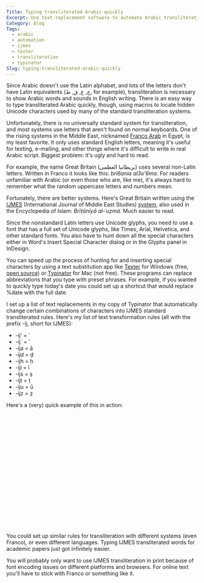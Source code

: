 ```yaml
---
Title: Typing transliterated Arabic quickly
Excerpt: Use text-replacement software to automate Arabic transliteration.
Category: blog
Tags: 
  - arabic
  - automation
  - ijmes
  - texter
  - transliteration
  - typinator
Slug: typing-transliterated-arabic-quickly
---
```



Since Arabic doesn't use the Latin alphabet, and lots of the letters don't have Latin equivalents (خ, ع, ق, ط, for example), transliteration is necessary to show Arabic words and sounds in English writing. There is an easy way to type transliterated Arabic quickly, though, using macros to locate hidden Unicode characters used by many of the standard transliteration systems.

Unfortunately, there is no universally standard system for transliteration, and most systems use letters that aren't found on normal keyboards. One of the rising systems in the Middle East, nicknamed [Franco Arab](http://en.wikipedia.org/wiki/Arabic_Chat_Alphabet) in Egypt, is my least favorite. It only uses standard English letters, meaning it's useful for texting, e-mailing, and other things where it's difficult to write in real Arabic script. Biggest problem: it's ugly and hard to read.

For example, the name Great Britain (بريطانيا العظمى) uses several non-Latin letters. Written in Franco it looks like this: *bri6ania al3o'6ma*. For readers unfamiliar with Arabic (or even those who are, like me), it's always hard to remember what the random uppercase letters and numbers mean.

Fortunately, there are better systems. Here's Great Britain written using the [IJMES](https://ijmes.chass.ncsu.edu/IJMES_Translation_and_Transliteration_Guide.htm) (International Journal of Middle East Studies) [system](https://ijmes.chass.ncsu.edu/docs/TransChart.pdf), also used in the Encyclopedia of Islam: *Brīṭānīyā al-ʿuẓmá*. Much easier to read.

Since the nonstandard Latin letters use Unicode glyphs, you need to use a font that has a full set of Unicode glyphs, like Times, Arial, Helvetica, and other standard fonts. You also have to hunt down all the special characters either in Word's Insert Special Character dialog or in the Glyphs panel in InDesign.

You can speed up the process of hunting for and inserting special characters by using a text substitution app like [Texter](http://lifehacker.com/software/texter/lifehacker-code-texter-windows-238306.php) for Windows (free, [open source](http://github.com/adampash/texter/tree/master)) or [Typinator](http://www.ergonis.com/products/typinator/) for Mac (not free). These programs can replace abbreviations that you type with preset phrases. For example, if you wanted to quickly type today's date you could set up a shortcut that would replace %date with the full date.

I set up a list of text replacements in my copy of Typinator that automatically change certain combinations of characters into IJMES standard transliterated rules. Here's my list of text transformation rules (all with the prefix -ij, short for IJMES):

* -ij' = &#x2BF;
* -ij\` = &#x2BE;
* -ija = &#x101;
* -ijd = &#x1E0D;
* -ijh = &#x1E25;
* -iji = &#x12B;
* -ijs = &#x1E63;
* -ijt = &#x1E6D;
* -iju = &#x16B;
* -ijz = &#x1E93;

Here's a (very) quick example of this in action:

<p><object width="400" height="300"><param name="allowfullscreen" value="true" /><param name="allowscriptaccess" value="always" /><param name="movie" value="http://vimeo.com/moogaloop.swf?clip_id=4337233&amp;server=vimeo.com&amp;show_title=1&amp;show_byline=1&amp;show_portrait=0&amp;color=&amp;fullscreen=1" /><embed src="http://vimeo.com/moogaloop.swf?clip_id=4337233&amp;server=vimeo.com&amp;show_title=1&amp;show_byline=1&amp;show_portrait=0&amp;color=&amp;fullscreen=1" type="application/x-shockwave-flash" allowfullscreen="true" allowscriptaccess="always" width="400" height="300"></embed></object></p>

You could set up similar rules for transliteration with different systems (even Franco), or even different languages. Typing IJMES transliterated words for academic papers just got infinitely easier.

<p class="confirmation warning">You will probably only want to use IJMES transliteration in print because of font encoding issues on different platforms and browsers. For online text you'll have to stick with Franco or something like it.</p>

